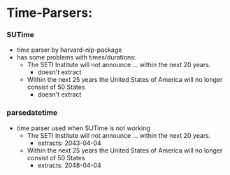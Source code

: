 # Time-Parsers:

### SUTime
- time parser by harvard-nlp-package
- has some problems with times/durations:
  - The SETI Institute will not announce … within the next 20 years.
    - doesn't extract
  - Within the next 25 years the United States of America will no longer consist of 50 States
    - doesn't extract

### parsedatetime
- time parser used when SUTime is not working
  - The SETI Institute will not announce … within the next 20 years.
    - extracts: 2043-04-04
  - Within the next 25 years the United States of America will no longer consist of 50 States
    - extracts: 2048-04-04

